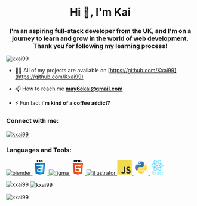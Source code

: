 <h1 align="center">Hi 👋, I'm Kai</h1>
<h3 align="center">I'm an aspiring full-stack developer from the UK, and I'm on a journey to learn and grow in the world of web development. Thank you for following my learning process!</h3>

<p align="left"> <img src="https://komarev.com/ghpvc/?username=kxai99&label=Profile%20views&color=0e75b6&style=flat" alt="kxai99" /> </p>


- 👨‍💻 All of my projects are available on [https://github.com/Kxai99](https://github.com/Kxai99)

- 📫 How to reach me **may6ekai@gmail.com**

- ⚡ Fun fact **i'm kind of a coffee addict?**

<h3 align="left">Connect with me:</h3>
<p align="left">
<a href="https://codepen.io/kxai99" target="blank"><img align="center" src="https://raw.githubusercontent.com/rahuldkjain/github-profile-readme-generator/master/src/images/icons/Social/codepen.svg" alt="kxai99" height="30" width="40" /></a>
</p>

<h3 align="left">Languages and Tools:</h3>
<p align="left"> <a href="https://www.blender.org/" target="_blank" rel="noreferrer"> <img src="https://download.blender.org/branding/community/blender_community_badge_white.svg" alt="blender" width="40" height="40"/> </a> <a href="https://www.w3schools.com/css/" target="_blank" rel="noreferrer"> <img src="https://raw.githubusercontent.com/devicons/devicon/master/icons/css3/css3-original-wordmark.svg" alt="css3" width="40" height="40"/> </a> <a href="https://www.figma.com/" target="_blank" rel="noreferrer"> <img src="https://www.vectorlogo.zone/logos/figma/figma-icon.svg" alt="figma" width="40" height="40"/> </a> <a href="https://www.w3.org/html/" target="_blank" rel="noreferrer"> <img src="https://raw.githubusercontent.com/devicons/devicon/master/icons/html5/html5-original-wordmark.svg" alt="html5" width="40" height="40"/> </a> <a href="https://www.adobe.com/in/products/illustrator.html" target="_blank" rel="noreferrer"> <img src="https://www.vectorlogo.zone/logos/adobe_illustrator/adobe_illustrator-icon.svg" alt="illustrator" width="40" height="40"/> </a> <a href="https://developer.mozilla.org/en-US/docs/Web/JavaScript" target="_blank" rel="noreferrer"> <img src="https://raw.githubusercontent.com/devicons/devicon/master/icons/javascript/javascript-original.svg" alt="javascript" width="40" height="40"/> </a> <a href="https://www.python.org" target="_blank" rel="noreferrer"> <img src="https://raw.githubusercontent.com/devicons/devicon/master/icons/python/python-original.svg" alt="python" width="40" height="40"/> </a> <a href="https://reactjs.org/" target="_blank" rel="noreferrer"> <img src="https://raw.githubusercontent.com/devicons/devicon/master/icons/react/react-original-wordmark.svg" alt="react" width="40" height="40"/> </a></p>

<p><img align="left" src="https://github-readme-stats.vercel.app/api/top-langs?username=kxai99&show_icons=true&locale=en&layout=compact" alt="kxai99" /></p>

<p>&nbsp;<img align="center" src="https://github-readme-stats.vercel.app/api?username=kxai99&show_icons=true&locale=en" alt="kxai99" /></p>

<p><img align="center" src="https://github-readme-streak-stats.herokuapp.com/?user=kxai99&" alt="kxai99" /></p>

